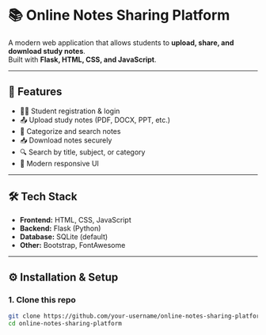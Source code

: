 # 📚 Online Notes Sharing Platform

A modern web application that allows students to **upload, share, and download study notes**.  
Built with **Flask, HTML, CSS, and JavaScript**.

---

## 🚀 Features
- 👩‍🎓 Student registration & login  
- 📤 Upload study notes (PDF, DOCX, PPT, etc.)  
- 📂 Categorize and search notes  
- 📥 Download notes securely  
- 🔍 Search by title, subject, or category  
- 🎨 Modern responsive UI  

---

## 🛠️ Tech Stack
- **Frontend:** HTML, CSS, JavaScript  
- **Backend:** Flask (Python)  
- **Database:** SQLite (default)  
- **Other:** Bootstrap, FontAwesome  

---

## ⚙️ Installation & Setup

### 1. Clone this repo
```bash
git clone https://github.com/your-username/online-notes-sharing-platform.git
cd online-notes-sharing-platform

